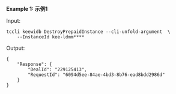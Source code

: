**Example 1: 示例1**



Input: 

```
tccli keewidb DestroyPrepaidInstance --cli-unfold-argument  \
    --InstanceId kee-ldmm****
```

Output: 
```
{
    "Response": {
        "DealId": "229125413",
        "RequestId": "6094d5ee-84ae-4bd3-8b76-ead8bdd2986d"
    }
}
```

